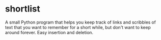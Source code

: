 # shortlist

A small Python program that helps you keep track of links and scribbles of text that you want to remember for a short while, but don't want to keep around forever.  Easy insertion and deletion.
